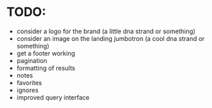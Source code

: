 TODO:
=====
* consider a logo for the brand (a little dna strand or something)
* consider an image on the landing jumbotron (a cool dna strand or something)
* get a footer working
* pagination
* formatting of results
* notes
* favorites
* ignores
* improved query interface
